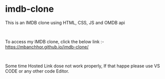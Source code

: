 # imdb-clone
<p>This is an IMDB clone using HTML, CSS, JS and OMDB api</p> <br>
<p>To access my IMDB clone, click the below link :- <a href="https://mbanchhor.github.io/imdb-clone/"> https://mbanchhor.github.io/imdb-clone/</a></p><br>
<p>Some time Hosted Link dose not work properly, If that happe please use VS CODE or any other code Editor.    </p>
